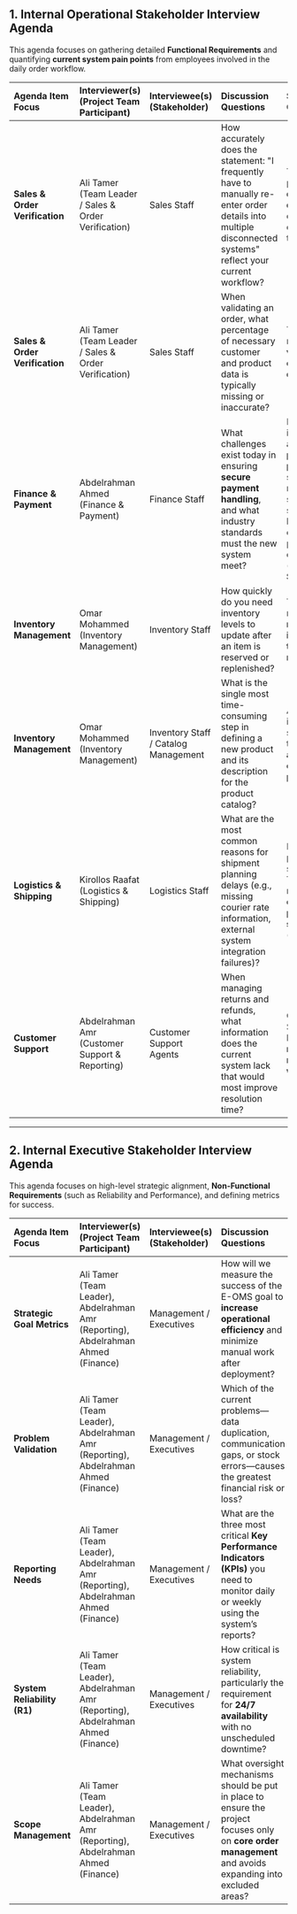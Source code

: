 ## 1. Internal Operational Stakeholder Interview Agenda

This agenda focuses on gathering detailed **Functional Requirements** and quantifying **current system pain points** from employees involved in the daily order workflow.

|Agenda Item Focus|Interviewer(s) (Project Team Participant)|Interviewee(s) (Stakeholder)|Discussion Questions|Source Context|
|:--|:--|:--|:--|:--|
|**Sales & Order Verification**|Ali Tamer (Team Leader / Sales & Order Verification)|Sales Staff|How accurately does the statement: "I frequently have to manually re-enter order details into multiple disconnected systems" reflect your current workflow?|The current problem is **data duplication** due to disconnected tools.|
|**Sales & Order Verification**|Ali Tamer (Team Leader / Sales & Order Verification)|Sales Staff|When validating an order, what percentage of necessary customer and product data is typically missing or inaccurate?|The Sales module **verifies order details**.|
|**Finance & Payment**|Abdelrahman Ahmed (Finance & Payment)|Finance Staff|What challenges exist today in ensuring **secure payment handling**, and what industry standards must the new system meet?|Finance is interested in a **secure payment process**. The system must meet standards for securely handling customer payment details (**Security S1**).|
|**Inventory Management**|Omar Mohammed (Inventory Management)|Inventory Staff|How quickly do you need inventory levels to update after an item is reserved or replenished?|The system requires **real-time inventory tracking and reservation**.|
|**Inventory Management**|Omar Mohammed (Inventory Management)|Inventory Staff / Catalog Management|What is the single most time-consuming step in defining a new product and its description for the product catalog?|Authorized inventory staff need the ability to **add, update, or delete products**.|
|**Logistics & Shipping**|Kirollos Raafat (Logistics & Shipping)|Logistics Staff|What are the most common reasons for shipment planning delays (e.g., missing courier rate information, external system integration failures)?|Logistics plans shipment. The system relies on **external partners’ systems** (couriers).|
|**Customer Support**|Abdelrahman Amr (Customer Support & Reporting)|Customer Support Agents|When managing returns and refunds, what information does the current system lack that would most improve resolution time?|Customer Support handles the **returns & refunds workflow**.|

---

## 2. Internal Executive Stakeholder Interview Agenda

This agenda focuses on high-level strategic alignment, **Non-Functional Requirements** (such as Reliability and Performance), and defining metrics for success.

|Agenda Item Focus|Interviewer(s) (Project Team Participant)|Interviewee(s) (Stakeholder)|Discussion Questions|Source Context|
|:--|:--|:--|:--|:--|
|**Strategic Goal Metrics**|Ali Tamer (Team Leader), Abdelrahman Amr (Reporting), Abdelrahman Ahmed (Finance)|Management / Executives|How will we measure the success of the E-OMS goal to **increase operational efficiency** and minimize manual work after deployment?|A primary goal is to **increase operational efficiency** and **minimize manual work**.|
|**Problem Validation**|Ali Tamer (Team Leader), Abdelrahman Amr (Reporting), Abdelrahman Ahmed (Finance)|Management / Executives|Which of the current problems—data duplication, communication gaps, or stock errors—causes the greatest financial risk or loss?|The fragmented system leads to data duplication, communication gaps, and stock errors.|
|**Reporting Needs**|Ali Tamer (Team Leader), Abdelrahman Amr (Reporting), Abdelrahman Ahmed (Finance)|Management / Executives|What are the three most critical **Key Performance Indicators (KPIs)** you need to monitor daily or weekly using the system’s reports?|Executives use system reports for business decisions. The system must **provide management with integrated reports and analytics**.|
|**System Reliability (R1)**|Ali Tamer (Team Leader), Abdelrahman Amr (Reporting), Abdelrahman Ahmed (Finance)|Management / Executives|How critical is system reliability, particularly the requirement for **24/7 availability** with no unscheduled downtime?|**Reliability requirements (R1)** state the system must be available 24/7.|
|**Scope Management**|Ali Tamer (Team Leader), Abdelrahman Amr (Reporting), Abdelrahman Ahmed (Finance)|Management / Executives|What oversight mechanisms should be put in place to ensure the project focuses only on **core order management** and avoids expanding into excluded areas?|The project **excludes marketing or HR/accounting modules**.|